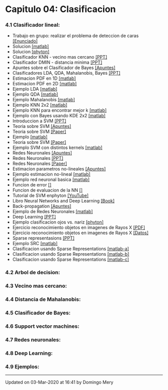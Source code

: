 
# Capitulo 04: Clasificacion
### 4.1 Clasificador lineal:
* Trabajo en grupo: realizar el problema de deteccion de caras [[Enunciado]](https://github.com/domingomery/patrones/blob/master/clases/Cap04_Clasificacion/tarea/*)
* Solucion [[matlab]](https://github.com/domingomery/patrones/blob/master/clases/Cap04_Clasificacion/matlab/PAT04_EjemploPCASFS.m)
* Solucion [[phyton]](https://github.com/domingomery/patrones/blob/master/clases/Cap04_Clasificacion/phyton/PAT04_EjemploPCASFS.py)
* Clasificador KNN - vecino mas cercano [[PPT]](https://github.com/domingomery/patrones/blob/master/clases/Cap04_Clasificacion/presentations/PAT04_KNN.pptx)
* Clasificador DMIN - distancia minima [[PPT]](https://github.com/domingomery/patrones/blob/master/clases/Cap04_Clasificacion/presentations/PAT04_dmin.pptx)
* Apuntes sobre el Clasificador de Bayes [[Apuntes]](https://github.com/domingomery/patrones/blob/master/clases/Cap04_Clasificacion/presentations/PAT04_ApuntesBayes.pdf)
* Clasificadores LDA, QDA, Mahalanobis, Bayes [[PPT]](https://github.com/domingomery/patrones/blob/master/clases/Cap04_Clasificacion/presentations/PAT04_LDA.pptx)
* Estimacion PDF en 1D [[matlab]](https://github.com/domingomery/patrones/blob/master/clases/Cap04_Clasificacion/matlab/PAT04_EstimationPDF.m)
* Estimacion PDF en 2D [[matlab]](https://github.com/domingomery/patrones/blob/master/clases/Cap04_Clasificacion/matlab/PAT04_EstimationPDF_2D.m)
* Ejemplo LDA [[matlab]](https://github.com/domingomery/patrones/blob/master/clases/Cap04_Clasificacion/matlab/PAT04_Classifier_LDA.m)
* Ejemplo QDA [[matlab]](https://github.com/domingomery/patrones/blob/master/clases/Cap04_Clasificacion/matlab/PAT04_Classifier_QDA.m)
* Ejemplo Mahalanobis [[matlab]](https://github.com/domingomery/patrones/blob/master/clases/Cap04_Clasificacion/matlab/PAT04_Classifier_Maha.m)
* Ejemplo KNN 2x2 [[matlab]](https://github.com/domingomery/patrones/blob/master/clases/Cap04_Clasificacion/matlab/PAT04_Classifier_KNN_k2.m)
* Ejemplo KNN para encontrar mejor k [[matlab]](https://github.com/domingomery/patrones/blob/master/clases/Cap04_Clasificacion/matlab/PAT04_Classifier_KNN_val.m)
* Ejemplo con Bayes usando KDE 2x2 [[matlab]](https://github.com/domingomery/patrones/blob/master/clases/Cap04_Clasificacion/matlab/PAT04_Classifier_Classifier_Bayes_KDE.m)
* Introduccion a SVM [[PPT]](https://github.com/domingomery/patrones/blob/master/clases/Cap04_Clasificacion/presentations/PAT04_SVM.pptx)
* Teoria sobre SVM [[Apuntes]](https://github.com/domingomery/patrones/blob/master/clases/Cap04_Clasificacion/presentations/PAT04_SVM_new.pdf)
* Teoria sobre SVM [[Paper]](https://github.com/domingomery/patrones/blob/master/clases/Cap04_Clasificacion/presentations/PAT04_SVM_Theory.pdf)
* Ejemplo [[matlab]](https://github.com/domingomery/patrones/blob/master/clases/Cap04_Clasificacion/matlab/PAT04_Classifier_SVM.m)
* Teoria sobre SVM [[Paper]](https://github.com/domingomery/patrones/blob/master/clases/Cap04_Clasificacion/papers/PAT04_SupportVectorMachines.pdf)
* Ejemplo SVM con distintos kernels [[matlab]](https://github.com/domingomery/patrones/blob/master/clases/Cap04_Clasificacion/matlab/PAT04_Classifier_SVM_Kernels.m)
* Redes Neuronales [[Apuntes]](https://github.com/domingomery/patrones/blob/master/clases/Cap04_Clasificacion/presentations/PAT04_RedesNeuronales_Apuntes.pdf)
* Redes Neuronales [[PPT]](https://github.com/domingomery/patrones/blob/master/clases/Cap04_Clasificacion/presentations/PAT04_NeuralNetworks.pptx)
* Redes Neuronales [[Paper]](https://github.com/domingomery/patrones/blob/master/clases/Cap04_Clasificacion/papers/PAT04_NeuralNetworks.pdf)
* Estimacion parametros no-lineales [[Apuntes]](https://github.com/domingomery/patrones/blob/master/clases/Cap04_Clasificacion/presentations/PAT04_EstimacionLin_NoLin.pdf)
* Ejemplo estimacion no-lineal [[matlab]](https://github.com/domingomery/patrones/blob/master/clases/Cap04_Clasificacion/matlab/PAT04_EstimacionNoLineal.m)
* Ejemplo red neuronal basica [[matlab]](https://github.com/domingomery/patrones/blob/master/clases/Cap04_Clasificacion/matlab/PAT04_basic_nn.m)
* Funcion de error [[]](https://github.com/domingomery/patrones/blob/master/clases/Cap04_Clasificacion/matlab/PAT04_nnerror.m)
* Funcion de evaluacion de la NN [[]](https://github.com/domingomery/patrones/blob/master/clases/Cap04_Clasificacion/matlab/PAT04_nntest.m)
* Tutorial de SVM enphyton [[YouTube]](https://www.youtube.com/watch?v=N1vOgolbjSc)
* Libro Neural Networks and Deep Learning [[Book]](https://link.springer.com/book/10.1007%2F978-3-319-94463-0)
* Back-propagation [[Apuntes]](https://github.com/domingomery/patrones/blob/master/clases/Cap04_Clasificacion/presentations/PAT04_BackPropagation.pdf)
* Ejemplo de Redes Neuronales [[matlab]](https://github.com/domingomery/patrones/blob/master/clases/Cap04_Clasificacion/matlab/PAT04_Classifier_NN.m)
* Deep Learning [[PPT]](https://github.com/domingomery/patrones/blob/master/clases/Cap04_Clasificacion/presentations/PAT04_CNN.pptx)
* Ejemplo clasificacion ojos vs. nariz [[phyton]](https://github.com/domingomery/patrones/blob/master/clases/Cap04_Clasificacion/python/eyenose)
* Ejercicio reconocimiento objetos en imagenes de Rayos X [[PDF]](https://github.com/domingomery/patrones/blob/master/clases/Cap04_Clasificacion/presentations/PAT04_EjercicioClassification.pdf)
* Ejercicio reconocimiento objetos en imagenes de Rayos X [[Datos]](https://github.com/domingomery/patrones/blob/master/clases/Cap04_Clasificacion/images/xray.zip)
* Sparse representasions [[PPT]](https://github.com/domingomery/patrones/blob/master/clases/Cap04_Clasificacion/presentations/PAT04_SparseRepresentations.pptx)
* Ejemplo SRC [[matlab]](https://github.com/domingomery/patrones/blob/master/clases/Cap04_Clasificacion/matlab/PAT04_SRC_faces.m)
* Clasificacion usando Sparse Representations [[matlab-a]](https://github.com/domingomery/patrones/blob/master/clases/Cap04_Clasificacion/matlab/PAT04_sparse_classification_a.m)
* Clasificacion usando Sparse Representations [[matlab-b]](https://github.com/domingomery/patrones/blob/master/clases/Cap04_Clasificacion/matlab/PAT04_sparse_classification_b.m)
* Clasificacion usando Sparse Representations [[matlab-c]](https://github.com/domingomery/patrones/blob/master/clases/Cap04_Clasificacion/matlab/PAT04_sparse_classification_c.m)
### 4.2 Arbol de decision:
### 4.3 Vecino mas cercano:
### 4.4 Distancia de Mahalanobis:
### 4.5 Clasificador de Bayes:
### 4.6 Support vector machines:
### 4.7 Redes neuronales:
### 4.8 Deep Learning:
### 4.9 Ejemplos:
---


Updated on 03-Mar-2020 at 16:41 by Domingo Mery
